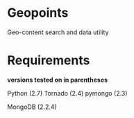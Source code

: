 Geopoints
=========

Geo-content search and data utility

Requirements
=========
**versions tested on in parentheses**

Python (2.7)
	Tornado (2.4)
	pymongo (2.3)

MongoDB (2.2.4)

